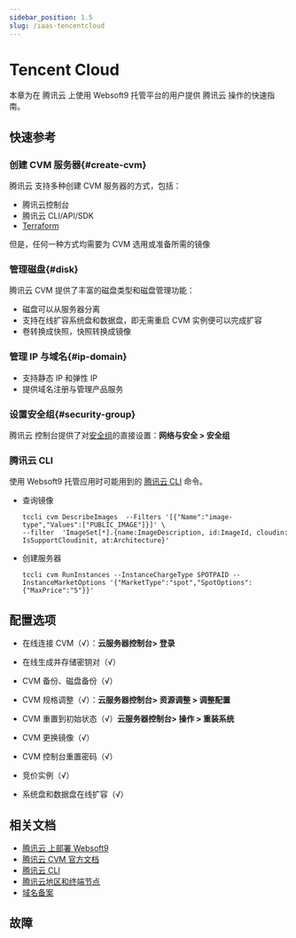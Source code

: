 ```yaml
---
sidebar_position: 1.5
slug: /iaas-tencentcloud
---
```


# Tencent Cloud

本章为在 腾讯云 上使用 Websoft9 托管平台的用户提供 腾讯云 操作的快速指南。

## 快速参考

### 创建 CVM 服务器{#create-cvm}

腾讯云 支持多种创建 CVM 服务器的方式，包括：

- 腾讯云控制台
- 腾讯云 CLI/API/SDK
- [Terraform](https://cloud.tencent.com/product/iatf)

但是，任何一种方式均需要为 CVM 选用或准备所需的镜像

### 管理磁盘{#disk}

腾讯云 CVM 提供了丰富的磁盘类型和磁盘管理功能：  

- 磁盘可以从服务器分离
- 支持在线扩容系统盘和数据盘，即无需重启 CVM 实例便可以完成扩容
- 卷转换成快照，快照转换成镜像

### 管理 IP 与域名{#ip-domain}

- 支持静态 IP 和弹性 IP
- 提供域名注册与管理产品服务

### 设置安全组{#security-group}

腾讯云 控制台提供了对[安全组](https://cloud.tencent.com/document/product/215)的直接设置：**网络与安全 > 安全组**


### 腾讯云 CLI

使用 Websoft9 托管应用时可能用到的 [腾讯云 CLI](https://console.cloud.tencent.com/api/explorer) 命令。  

- 查询镜像
    ```
    tccli cvm DescribeImages  --Filters '[{"Name":"image-type","Values":["PUBLIC_IMAGE"]}]' \
    --filter  'ImageSet[*].{name:ImageDescription, id:ImageId, cloudin: IsSupportCloudinit, at:Architecture}'
    ```

- 创建服务器

  ```
  tccli cvm RunInstances --InstanceChargeType SPOTPAID --InstanceMarketOptions '{"MarketType":"spot","SpotOptions":{"MaxPrice":"5"}}' 
  ```

## 配置选项

- 在线连接 CVM（√）：**云服务器控制台> 登录**

- 在线生成并存储密钥对（√）

- CVM 备份、磁盘备份（√）

- CVM 规格调整（√）：**云服务器控制台> 资源调整 > 调整配置**

- CVM 重置到初始状态（√）**云服务器控制台> 操作 > 重装系统**

- CVM 更换镜像（√）

- CVM 控制台重置密码（√）

- 竞价实例（√）

- 系统盘和数据盘在线扩容（√）


## 相关文档

- [腾讯云 上部署 Websoft9](./install/tencentcloud)
- [腾讯云 CVM 官方文档](https://cloud.tencent.com/document/product/213)
- [腾讯云 CLI](https://cloud.tencent.com/document/product/440)
- [腾讯云地区和终端节点](https://cloud.tencent.com/document/product/213/6091)
- [域名备案](https://cloud.tencent.com/product/ba)

## 故障